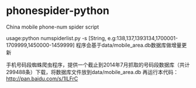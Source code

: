phonespider-python
==================

China mobile phone-num spider script

usage:python numspiderlist.py -s [String, e.g:138,137,1393134,1700001-1709999,1450000-1459999]
程序会基于data/mobile_area.db数据库做增量更新

手机号码段蜘蛛爬虫程序，提供一个截止到2014年7月抓取的号码段数据库（共计299488条）下载，将数据库文件放到data/mobile_area.db 再运行本代码：
http://pan.baidu.com/s/1lLFrC